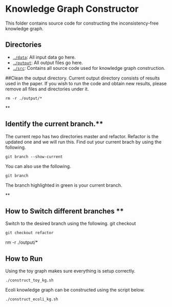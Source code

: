 # Knowledge Graph Constructor
This folder contains source code for constructing the inconsistency-free knowledge graph.

## Directories
* <code>[./data](./data)</code>: All input data go here.
* <code>[./output](./output)</code>: All output files go here.
* <code>[./src](./src)</code>: Contains all source code used for knowledge graph construction.

##Clean the output directory.
Current output directory consists of results used in the paper. If you wish to run the code and obtain new results, please remove all files and directories under it.
```
rm -r ./output/*
```
**
## Identify the current branch.**
The current repo has two directories master and refactor. Refactor is the updated one and we will run this. 
Find out your current brach by using the following. 

```
git branch --show-current 
```
You can also use the following.
```
git branch
```
The branch highlighted in green is your current branch.

**
## How to Switch different branches **
Switch to the desired branch using the following. 
git checkout <your desired branch>
```
git checkout refactor
```


rm -r ./output/*
## How to Run
Using the toy graph makes sure everything is setup correctly.
```
./construct_toy_kg.sh
```

Ecoli knowledge graph can be constructed using the script below.
```
./construct_ecoli_kg.sh
```
